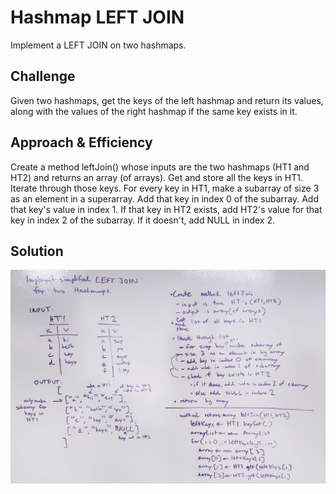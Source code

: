 # Hashmap LEFT JOIN
Implement a LEFT JOIN on two hashmaps. 

## Challenge
Given two hashmaps, get the keys of the left hashmap and return its values, along with the values of the right hashmap if the same key exists in it. 

## Approach & Efficiency
Create a method leftJoin() whose inputs are the two hashmaps (HT1 and HT2) and returns an array (of arrays). 
Get and store all the keys in HT1. 
Iterate through those keys. 
For every key in HT1, make a subarray of size 3 as an element in a superarray. 
Add that key in index 0 of the subarray. Add that key's value in index 1. If that key in HT2 exists, add HT2's value for that key in index 2 of the subarray. 
If it doesn't, add NULL in index 2. 


## Solution
![Whiteboard](../assets/leftjoin.jpg)